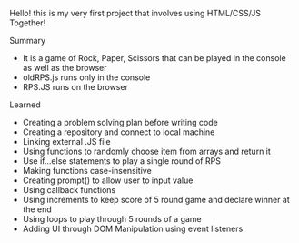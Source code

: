 Hello! this is my very first project that involves using HTML/CSS/JS Together! 

Summary
- It is a game of Rock, Paper, Scissors that can be played in the console as well as the browser 
- oldRPS.js runs only in the console 
- RPS.JS runs on the browser

Learned
- Creating a problem solving plan before writing code 
- Creating a repository and connect to local machine
- Linking external .JS file 
- Using functions to randomly choose item from arrays and return it
- Use if...else statements to play a single round of RPS
- Making functions case-insensitive
- Creating prompt() to allow user to input value
- Using callback functions
- Using increments to keep score of 5 round game and declare winner at the end
- Using loops to play through 5 rounds of a game
- Adding UI through DOM Manipulation using event listeners